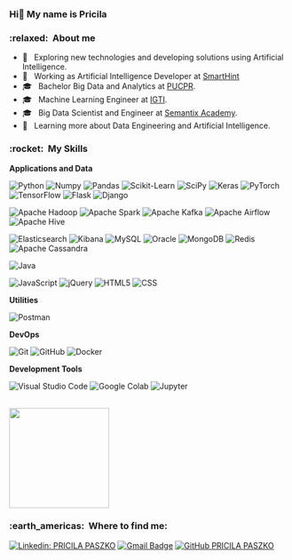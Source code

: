 ### Hi👋 My name is Pricila

<h3> :relaxed: &nbsp;About me </h3>

- 🤔 &nbsp; Exploring new technologies and developing solutions using Artificial Intelligence.
- 💼 &nbsp; Working as Artificial Intelligence Developer at <a href="https://www.smarthint.co/">SmartHint</a>
- 🎓 &nbsp; Bachelor Big Data and Analytics at <a href="https://ead.pucpr.br/cursos-graduacao/big-data-e-inteligencia-analitica-ead">PUCPR</a>.
- 🎓 &nbsp; Machine Learning Engineer at <a href="https://www.igti.com.br/bootcamp/engenheiro-de-machine-learning?evento=ai_today">IGTI</a>.
- 🎓 &nbsp; Big Data Scientist and Engineer at <a href="https://semantix.gupy.io/">Semantix Academy</a>.
- 🌱 &nbsp; Learning more about Data Engineering and Artificial Intelligence.

<h3> :rocket: &nbsp;My Skills </h3>

**Applications and Data**

  ![Python](https://img.shields.io/badge/-Python-333333?style=flat&logo=Python&logoColor=3776AB)
  ![Numpy](https://img.shields.io/badge/-Numpy-333333?style=flat&logo=Numpy&logoColor=013243)
  ![Pandas](https://img.shields.io/badge/-Pandas-333333?style=flat&logo=Pandas&logoColor=150458)
  ![Scikit-Learn](https://img.shields.io/badge/-Scikit%20Learn-333333?style=flat&logo=scikitlearn&logoColor=F7931E)
  ![SciPy](https://img.shields.io/badge/-SciPy-333333?style=flat&logo=SciPy&logoColor=8CAAE6)
  ![Keras](https://img.shields.io/badge/-Keras-333333?style=flat&logo=Keras&logoColor=D00000)
  ![PyTorch](https://img.shields.io/badge/-PyTorch-333333?style=flat&logo=PyTorch&logoColor=EE4C2C)
  ![TensorFlow](https://img.shields.io/badge/-TensorFlow-333333?style=flat&logo=TensorFlow&logoColor=FF6F00)
  ![Flask](https://img.shields.io/badge/-Flask-333333?style=flat&logo=Flask&logoColor=#000000)
  ![Django](https://img.shields.io/badge/-Django-333333?style=flat&logo=Django&logoColor=092E20)

  ![Apache Hadoop](https://img.shields.io/badge/-Apache%20Hadoop-333333?style=flat&logo=ApacheHadoop&logoColor=66CCFF)
  ![Apache Spark](https://img.shields.io/badge/-Apache%20Spark-333333?style=flat&logo=ApacheSpark&logoColor=E25A1C)
  ![Apache Kafka](https://img.shields.io/badge/-Apache%20Kafka-333333?style=flat&logo=ApacheKafka&logoColor=231F20)
  ![Apache Airflow](https://img.shields.io/badge/-Apache%20Airflow-333333?style=flat&logo=ApacheAirflow&logoColor=017CEE)
  ![Apache Hive](https://img.shields.io/badge/-Apache%20Hive-333333?style=flat&logo=ApacheHive&logoColor=FDEE21)

  ![Elasticsearch](https://img.shields.io/badge/-Elasticsearch-333333?style=flat&logo=Elasticsearch&logoColor=005571)
  ![Kibana](https://img.shields.io/badge/-Kibana-333333?style=flat&logo=Kibana&logoColor=005571)
  ![MySQL](https://img.shields.io/badge/-MySQL-333333?style=flat&logo=mysql)
  ![Oracle](https://img.shields.io/badge/-Oracle-333333?style=flat&logo=Oracle&logoColor=F80000)
  ![MongoDB](https://img.shields.io/badge/-MongoDB-333333?style=flat&logo=MongoDB&logoColor=47A248)
  ![Redis](https://img.shields.io/badge/-Redis-333333?style=flat&logo=Redis&logoColor=DC382D)
  ![Apache Cassandra](https://img.shields.io/badge/-Apache%20Cassandra-333333?style=flat&logo=ApacheCassandra&logoColor=1287B1)

  ![Java](https://img.shields.io/badge/-Java-333333?style=flat&logo=Java&logoColor=007396)
  
  ![JavaScript](https://img.shields.io/badge/-JavaScript-333333?style=flat&logo=javascript)
  ![jQuery](https://img.shields.io/badge/-jQuery-333333?style=flat&logo=jQuery&logoColor=0769AD)
  ![HTML5](https://img.shields.io/badge/-HTML5-333333?style=flat&logo=HTML5)
  ![CSS](https://img.shields.io/badge/-CSS-333333?style=flat&logo=CSS3&logoColor=1572B6)


**Utilities**

  ![Postman](https://img.shields.io/badge/-Postman-333333?style=flat&logo=postman)

**DevOps**

  ![Git](https://img.shields.io/badge/-Git-333333?style=flat&logo=git)
  ![GitHub](https://img.shields.io/badge/-GitHub-333333?style=flat&logo=github)
  ![Docker](https://img.shields.io/badge/-Docker-333333?style=flat&logo=docker)

**Development Tools**

  ![Visual Studio Code](https://img.shields.io/badge/-Visual%20Studio%20Code-333333?style=flat&logo=visual-studio-code&logoColor=007ACC)
  ![Google Colab](https://img.shields.io/badge/-Google%20Colab-333333?style=flat&logo=google-colab&logoColor=F9AB00)
  ![Jupyter](https://img.shields.io/badge/-Jupyter%20Notebook-333333?style=flat&logo=Jupyter&logoColor=F37626)


<br/>

<a href="https://github.com/pripaszko">
  <img height="180em" src="https://github-readme-stats.vercel.app/api?username=pripaszko&theme=dracula&show_icons=true" />
</a>

<br/>

<h3> :earth_americas: &nbsp;Where to find me: </h3> 

[![Linkedin: PRICILA PASZKO](https://img.shields.io/badge/-ppaszko-blue?style=flat-square&logo=Linkedin&logoColor=white&link=https://www.linkedin.com/in/ppaszko/)](https://www.linkedin.com/in/ppaszko/)
[![Gmail Badge](https://img.shields.io/badge/-pripaszko@gmail.com-006bed?style=flat-square&logo=Gmail&logoColor=white&link=mailto:pripaszko@gmail.com)](mailto:pripaszko@gmail.com)
[![GitHub PRICILA PASZKO]( https://img.shields.io/github/followers/pripaszko?label=follow&style=social)](https://github.com/pripaszko)
